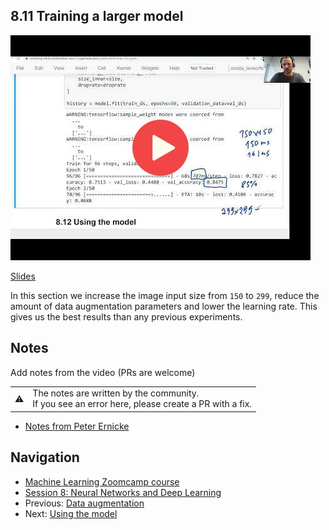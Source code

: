 ## 8.11 Training a larger model

<a href="https://www.youtube.com/watch?v=_QpDGJwFjYA&list=PL3MmuxUbc_hIhxl5Ji8t4O6lPAOpHaCLR"><img src="images/thumbnail-8-11.jpg"></a>

[Slides](https://www.slideshare.net/AlexeyGrigorev/ml-zoomcamp-8-neural-networks-and-deep-learning-250592316)


In this section we increase the image input size from `150` to `299`, reduce the amount of data augmentation parameters and lower the learning rate. This gives us the best results than any previous experiments.

## Notes

Add notes from the video (PRs are welcome)


<table>
   <tr>
      <td>⚠️</td>
      <td>
         The notes are written by the community. <br>
         If you see an error here, please create a PR with a fix.
      </td>
   </tr>
</table>

* [Notes from Peter Ernicke](https://knowmledge.com/2023/11/28/ml-zoomcamp-2023-deep-learning-part-13/)

## Navigation

* [Machine Learning Zoomcamp course](../)
* [Session 8: Neural Networks and Deep Learning](./)
* Previous: [Data augmentation](10-augmentation.md)
* Next: [Using the model](12-using-model.md)
